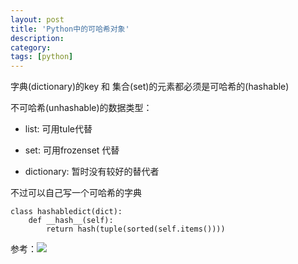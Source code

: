 ```yaml
---
layout: post
title: 'Python中的可哈希对象'
description:
category:
tags: [python]
---
```


字典(dictionary)的key 和 集合(set)的元素都必须是可哈希的(hashable)

不可哈希(unhashable)的数据类型：

* list: 可用tule代替

* set: 可用frozenset 代替

* dictionary:  暂时没有较好的替代者

不过可以自己写一个可哈希的字典

```
class hashabledict(dict): 
	def __hash__(self): 
		return hash(tuple(sorted(self.items())))
```

参考：![](http://stackoverflow.com/questions/1306631/python-add-list-to-set)

